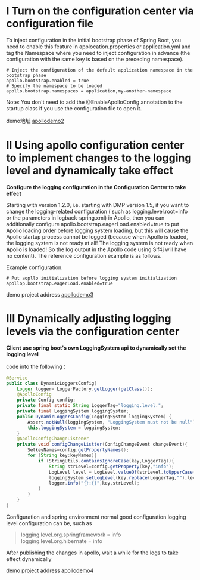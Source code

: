 # I Turn on the configuration center via configuration file

To inject configuration in the initial bootstrap phase of Spring Boot, you need to enable this feature in applocation.properties or application.yml and tag the Namespace where you need to inject configuration in advance (the configuration with the same key is based on the preceding namespace).

```
# Inject the configuration of the default application namespace in the bootstrap phase
apollo.bootstrap.enabled = true
# Specify the namespace to be loaded
apollo.bootstrap.namespaces = application,my-another-namespace
```
Note: You don't need to add the @EnableApolloConfig annotation to the startup class if you use the configuration file to open it.

demo地址 [apollodemo2](https://github.com/DaoCloud-Labs/DMP-Demo/tree/master/apollo/apollo-demo%202)

# II Using apollo configuration center to implement changes to the logging level and dynamically take effect

**Configure the logging configuration in the Configuration Center to take effect**

Starting with version 1.2.0, i.e. starting with DMP version 1.5, if you want to change the logging-related configuration (
such as logging.level.root=info or the parameters in logback-spring.xml)
in Apollo, then you can additionally configure apollo.bootstrap.eagerLoad.enabled=true
to put Apollo loading order before logging system loading, but this will cause the Apollo startup process
cannot be logged (because when Apollo is loaded, the logging system is not ready at all!
The logging system is not ready when Apollo is loaded! So the log output in the Apollo code using Slf4j will have no content). The reference configuration example is as follows.

Example configuration.
```properties
# Put aopllo initialization before logging system initialization
apollop.bootstrap.eagerLoad.enabled=true
```

demo project address [apollodemo3](https://github.com/DaoCloud-Labs/DMP-Demo/tree/master/apollo/apollo-demo3)

# III Dynamically adjusting logging levels via the configuration center

**Client use spring boot's own LoggingSystem api to dynamically set the logging level**

code into the following：
```java
@Service
public class DynamicLoggersConfig{
	Logger logger= LoggerFactory.getLogger(getClass());
	@ApolloConfig
	private Config config;
	private final static String LoggerTag="logging.level.";
	private final LoggingSystem loggingSystem;
	public DynamicLoggersConfig(LoggingSystem loggingSystem) {
		Assert.notNull(loggingSystem, "LoggingSystem must not be null");
		this.loggingSystem = loggingSystem;
	}
	@ApolloConfigChangeListener
	private void configChangeListter(ConfigChangeEvent changeEvent){
		SetkeyNames=config.getPropertyNames();
		for (String key:keyNames){
			if (StringUtils.containsIgnoreCase(key,LoggerTag)){
				String strLevel=config.getProperty(key,"info");
				LogLevel level = LogLevel.valueOf(strLevel.toUpperCase());
				loggingSystem.setLogLevel(key.replace(LoggerTag,""),level);
				logger.info("{}:{}",key,strLevel);
			}
		}
	}
}
```

Configuration and spring environment normal good configuration logging level configuration can be, such as
> logging.level.org.springframework = info  
logging.level.org.hibernate = info

After publishing the changes in apollo, wait a while for the logs to take effect dynamically

demo project address [apollodemo4](https://github.com/DaoCloud-Labs/DMP-Demo/tree/master/apollo/apollo-demo4)
